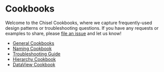 # Cookbooks

Welcome to the Chisel Cookbooks, where we capture frequently-used design patterns or troubleshooting questions.
If you have any requests or examples to share,
please [file an issue](https://github.com/chipsalliance/chisel3/issues/new) and let us know!

* [General Cookbooks](cookbooks/cookbook)
* [Naming Cookbook](cookbooks/naming)
* [Troubleshooting Guide](cookbooks/troubleshooting)
* [Hierarchy Cookbook](cookbooks/hierarchy)
* [DataView Cookbook](cookbooks/dataview)
